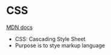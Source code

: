 # CSS 
[MDN docs](https://developer.mozilla.org/en-US/docs/Web/CSS)
- CSS: Cascading Style Sheet
- Purpose is to stye markup language
